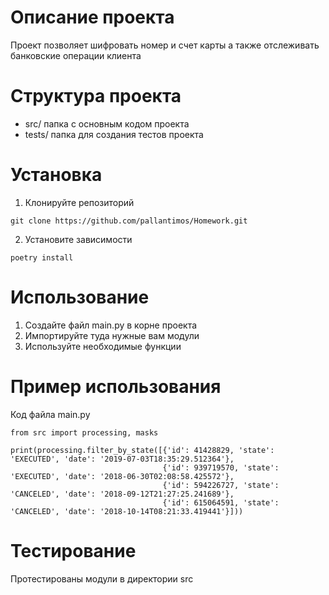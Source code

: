 # Описание проекта
Проект позволяет шифровать номер и счет карты а также отслеживать банковские операции клиента

# Структура проекта
* src/ папка с основным кодом проекта
* tests/ папка для создания тестов проекта

# Установка
1. Клонируйте репозиторий
````
git clone https://github.com/pallantimos/Homework.git
````

2. Установите зависимости
````
poetry install
````
# Использование

1. Создайте файл main.py в корне проекта
2. Импортируйте туда нужные вам модули
3. Используйте необходимые функции

# Пример использования
Код файла main.py

```
from src import processing, masks

print(processing.filter_by_state([{'id': 41428829, 'state': 'EXECUTED', 'date': '2019-07-03T18:35:29.512364'},
                                  {'id': 939719570, 'state': 'EXECUTED', 'date': '2018-06-30T02:08:58.425572'},
                                  {'id': 594226727, 'state': 'CANCELED', 'date': '2018-09-12T21:27:25.241689'},
                                  {'id': 615064591, 'state': 'CANCELED', 'date': '2018-10-14T08:21:33.419441'}]))
```
# Тестирование
Протестированы модули в директории src




